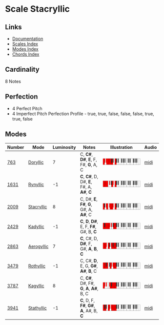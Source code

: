 # Scale Stacryllic

## Links

- [Documentation](README.md)
- [Scales Index](Scales.md)
- [Modes Index](Modes.md)
- [Chords Index](Chords.md)

## Cardinality

8 Notes

## Perfection

- 4 Perfect Pitch
- 4 Imperfect Pitch
Perfection Profile - true, true, false, false, false, true, true, false

## Modes

| Number | Mode | Luminosity | Notes | Illustration | Audio |
|--------|------|------------|-------|--------------|-------|
| [763](https://ianring.com/musictheory/scales/763) | [Doryllic](ModeDoryllic.md) | 7 | C, **C#**, **D#**, **E**, F, F#, **G**, A, C | ![CNaturalDoryllic](ModeCNaturalDoryllic.png) | [midi](https://github.com/edipermadi/music/blob/main/docs/ModeCNaturalDoryllic.mid?raw=true) | 
| [1631](https://ianring.com/musictheory/scales/1631) | [Rynyllic](ModeRynyllic.md) | -1 | **C**, **C#**, D, D#, **E**, F#, A, **A#**, **C** | ![CNaturalRynyllic](ModeCNaturalRynyllic.png) | [midi](https://github.com/edipermadi/music/blob/main/docs/ModeCNaturalRynyllic.mid?raw=true) | 
| [2009](https://ianring.com/musictheory/scales/2009) | [Stacryllic](ModeStacryllic.md) | 8 | C, D#, **E**, **F#**, **G**, G#, A, **A#**, C | ![CNaturalStacryllic](ModeCNaturalStacryllic.png) | [midi](https://github.com/edipermadi/music/blob/main/docs/ModeCNaturalStacryllic.mid?raw=true) | 
| [2429](https://ianring.com/musictheory/scales/2429) | [Kadyllic](ModeKadyllic.md) | -1 | **C**, **D**, **D#**, E, F, **F#**, G#, B, **C** | ![CNaturalKadyllic](ModeCNaturalKadyllic.png) | [midi](https://github.com/edipermadi/music/blob/main/docs/ModeCNaturalKadyllic.mid?raw=true) | 
| [2863](https://ianring.com/musictheory/scales/2863) | [Aerogyllic](ModeAerogyllic.md) | 7 | **C**, C#, D, **D#**, F, G#, **A**, **B**, **C** | ![CNaturalAerogyllic](ModeCNaturalAerogyllic.png) | [midi](https://github.com/edipermadi/music/blob/main/docs/ModeCNaturalAerogyllic.mid?raw=true) | 
| [3479](https://ianring.com/musictheory/scales/3479) | [Rothyllic](ModeRothyllic.md) | -1 | C, C#, **D**, E, G, **G#**, **A#**, **B**, C | ![CNaturalRothyllic](ModeCNaturalRothyllic.png) | [midi](https://github.com/edipermadi/music/blob/main/docs/ModeCNaturalRothyllic.mid?raw=true) | 
| [3787](https://ianring.com/musictheory/scales/3787) | [Kagyllic](ModeKagyllic.md) | 8 | C, **C#**, D#, F#, **G**, **A**, **A#**, B, C | ![CNaturalKagyllic](ModeCNaturalKagyllic.png) | [midi](https://github.com/edipermadi/music/blob/main/docs/ModeCNaturalKagyllic.mid?raw=true) | 
| [3941](https://ianring.com/musictheory/scales/3941) | [Stathyllic](ModeStathyllic.md) | -1 | **C**, D, F, **F#**, **G#**, **A**, A#, B, **C** | ![CNaturalStathyllic](ModeCNaturalStathyllic.png) | [midi](https://github.com/edipermadi/music/blob/main/docs/ModeCNaturalStathyllic.mid?raw=true) | 
